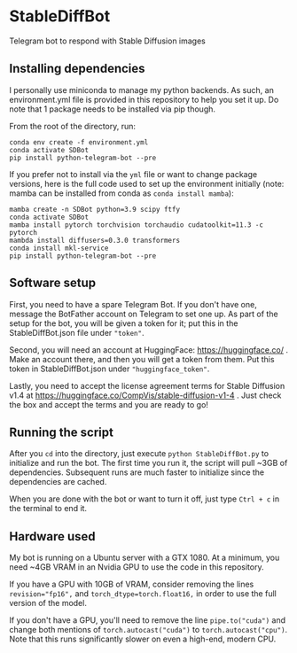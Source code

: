 # StableDiffBot
Telegram bot to respond with Stable Diffusion images

## Installing dependencies

I personally use miniconda to manage my python backends.  As such, an environment.yml file is provided in this repository to help you set it up.  Do note that 1 package needs to be installed via pip though.

From the root of the directory, run:

```
conda env create -f environment.yml
conda activate SDBot
pip install python-telegram-bot --pre
```

If you prefer not to install via the `yml` file or want to change package versions, here is the full code used to set up the environment initially (note: mamba can be installed from conda as `conda install mamba`):

```
mamba create -n SDBot python=3.9 scipy ftfy
conda activate SDBot
mamba install pytorch torchvision torchaudio cudatoolkit=11.3 -c pytorch
mambda install diffusers=0.3.0 transformers
conda install mkl-service
pip install python-telegram-bot --pre
```

## Software setup

First, you need to have a spare Telegram Bot.  If you don't have one, message the BotFather account on Telegram to set one up.  As part of the setup for the bot, you will be given a token for it; put this in the StableDiffBot.json file under `"token"`.

Second, you will need an account at HuggingFace: https://huggingface.co/ . Make an account there, and then you will get a token from them.  Put this token in StableDiffBot.json under `"huggingface_token"`.

Lastly, you need to accept the license agreement terms for Stable Diffusion v1.4 at https://huggingface.co/CompVis/stable-diffusion-v1-4 .  Just check the box and accept the terms and you are ready to go!

## Running the script

After you `cd` into the directory, just execute `python StableDiffBot.py` to initialize and run the bot. The first time you run it, the script will pull ~3GB of dependencies. Subsequent runs are much faster to initialize since the dependencies are cached.

When you are done with the bot or want to turn it off, just type `Ctrl + c` in the terminal to end it.

## Hardware used

My bot is running on a Ubuntu server with a GTX 1080.  At a minimum, you need ~4GB VRAM in an Nvidia GPU to use the code in this repository.

If you have a GPU with 10GB of VRAM, consider removing the lines `revision="fp16",` and `torch_dtype=torch.float16,` in order to use the full version of the model.

If you don't have a GPU, you'll need to remove the line `pipe.to("cuda")` and change both mentions of `torch.autocast("cuda")` to `torch.autocast("cpu")`.  Note that this runs significantly slower on even a high-end, modern CPU.